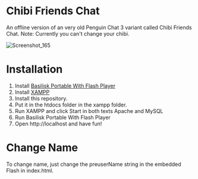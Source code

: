 # Chibi Friends Chat
An offline version of an very old Penguin Chat 3 variant called Chibi Friends Chat. Note: Currently you can't change your chibi.

![Screenshot_165](https://user-images.githubusercontent.com/83605971/147520336-8a35f495-11a4-4981-b8fe-c3d948eedca0.png)

# Installation

1. Install [Basilisk Portable With Flash Player](https://archive.org/details/basilisk-portable-with-flash)
2. Install [XAMPP](https://www.apachefriends.org/index.html)
3. Install this repository.
4. Put it in the htdocs folder in the xampp folder.
5. Run XAMPP and click Start in both texts Apache and MySQL
6. Run Basilisk Portable With Flash Player
7. Open http://localhost and have fun!

# Change Name

To change name, just change the preuserName string in the embedded Flash in index.html.
